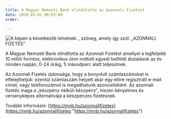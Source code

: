 ```yaml
---
title: A Magyar Nemzeti Bank elindította az Azonnali Fizetést
date: 2020-03-02 00:03:00
order: 

---
```

![A képen a következők lehetnek: , szöveg, amely így szól: „AZONNALI FIZETÉS”](https://scontent-vie1-1.xx.fbcdn.net/v/t1.0-9/84208407_894346784331494_1706880760037769216_n.png?_nc_cat=107&_nc_sid=8024bb&_nc_ohc=mln0zxrWPqAAX8zlk6j&_nc_ht=scontent-vie1-1.xx&oh=5f139e0b4b546e3cbe2db8daa7900796&oe=5E8F9A9E)

A Magyar Nemzeti Bank elindította az Azonnali Fizetést amellyel a legfeljebb 10 millió forintos, elektronikus úton indított egyedi belföldi átutalások az év minden napján, 0-24 óráig, 5 másodperc alatt teljesülnek.  
  
Az Azonnali Fizetés újdonsága, hogy a bonyolult számlaszámokat is elfelejthetjük: ezentúl számlaszám helyett akár egy előre regisztrált e-mail címet, vagy telefonszámot is megadhatunk azonosítóként. Az azonnali fizetés maga a „készpénz nélküli készpénz”, hiszen kényelmes és versenyképes alternatívája a készpénzes fizetésnek.  
  
További informásió: [https://mnb.hu/azonnalifizetes](https://mnb.hu/azonnalifizetes "https://mnb.hu/azonnalifizetes")